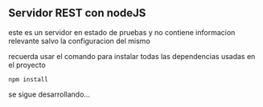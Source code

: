 ## Servidor REST con nodeJS

este es un servidor en estado de pruebas y no contiene informacion relevante salvo la configuracion del mismo

recuerda usar el comando para instalar todas las dependencias usadas en el proyecto

```
npm install
```

se sigue desarrollando...
